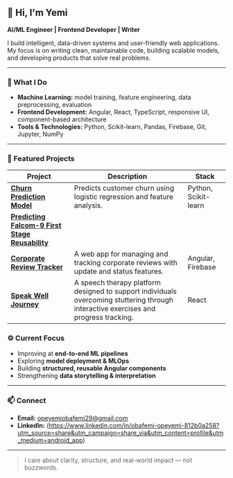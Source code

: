 ## 👋 Hi, I'm Yemi  
**AI/ML Engineer | Frontend Developer | Writer**  

I build intelligent, data-driven systems and user-friendly web applications.  
My focus is on writing clean, maintainable code, building scalable models, and developing products that solve real problems.

---

### 🧠 What I Do
- **Machine Learning:** model training, feature engineering, data preprocessing, evaluation  
- **Frontend Development:** Angular, React, TypeScript, responsive UI, component-based architecture  
- **Tools & Technologies:** Python, Scikit-learn, Pandas, Firebase, Git, Jupyter, NumPy  

---

### 💼 Featured Projects
| Project | Description | Stack |
|----------|--------------|-------|
| [**Churn Prediction Model**](https://github.com/yourusername/churn-prediction) | Predicts customer churn using logistic regression and feature analysis. | Python, Scikit-learn |
| [**Predicting Falcom-9 First Stage Reusability**](https://github.com/debbie459/Predicting-Falcon-9-First-Stage-Reusability-A-Data-Driven-Approach) | 
| [**Corporate Review Tracker**](https://github.com/debbie459/Corporate-Review-Tracker) | A web app for managing and tracking corporate reviews with update and status features. | Angular, Firebase |
| [**Speak Well Journey**](https://github.com/yourusername/speak-well-journey) | A speech therapy platform designed to support individuals overcoming stuttering through interactive exercises and progress tracking. | React |

### ⚙️ Current Focus
- Improving at **end-to-end ML pipelines**  
- Exploring **model deployment & MLOps**  
- Building **structured, reusable Angular components**  
- Strengthening **data storytelling & interpretation**

---

### 📫 Connect
- **Email:** opeyemiobafemi29@gmail.com
- **LinkedIn:** (https://www.linkedin.com/in/obafemi-opeyemi-812b0a258?utm_source=share&utm_campaign=share_via&utm_content=profile&utm_medium=android_app)  


---

> I care about clarity, structure, and real-world impact — not buzzwords.
